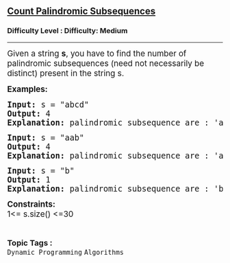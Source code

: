<h2><a href="https://www.geeksforgeeks.org/problems/count-palindromic-subsequences/1?page=2&difficulty=Medium&status=unsolved,attempted&sprint=94ade6723438d94ecf0c00c3937dad55&sortBy=accuracy">Count Palindromic Subsequences</a></h2><h3>Difficulty Level : Difficulty: Medium</h3><hr><div class="problems_problem_content__Xm_eO"><p><span style="font-size: 14pt;">Given a string <strong>s</strong>, you have to find the number of palindromic subsequences (need not necessarily be distinct) present in the string s.&nbsp;</span></p>
<p><span style="font-size: 14pt;"><strong>Examples:</strong></span></p>
<pre><span style="font-size: 14pt;"><strong>Input: </strong>s = "abcd"
<strong>Output: </strong>4
<strong>Explanation: </strong>palindromic subsequence are : 'a' ,'b', 'c' ,'d'</span></pre>
<pre><span style="font-size: 14pt;"><strong>Input: </strong>s = "aab"
<strong>Output: </strong>4
<strong>Explanation: </strong>palindromic subsequence are : 'a', 'a', 'b', 'aa'<br></span></pre>
<pre><span style="font-size: 14pt;"><strong>Input: </strong>s = "b"
<strong>Output: </strong>1
<strong>Explanation: </strong>palindromic subsequence are : 'b'</span></pre>
<p><span style="font-size: 14pt;"><strong>Constraints:</strong><br>1&lt;= s.size() &lt;=30</span></p></div><br><p><span style=font-size:18px><strong>Topic Tags : </strong><br><code>Dynamic Programming</code>&nbsp;<code>Algorithms</code>&nbsp;